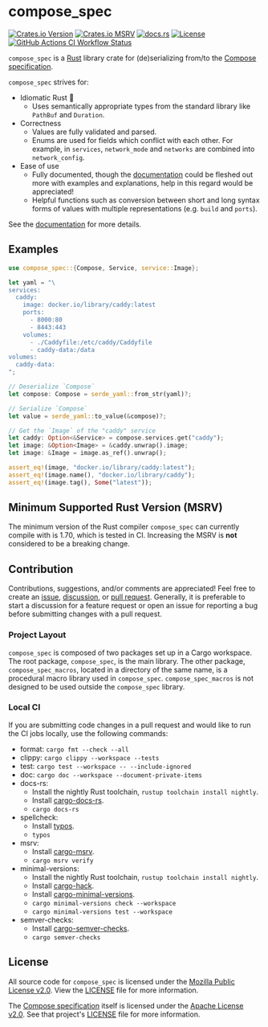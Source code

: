 # compose_spec

[![Crates.io Version](https://img.shields.io/crates/v/compose_spec?style=flat-square&logo=rust)](https://crates.io/crates/compose_spec)
[![Crates.io MSRV](https://img.shields.io/crates/msrv/compose_spec?style=flat-square&logo=rust)](#minimum-supported-rust-version-msrv)
[![docs.rs](https://img.shields.io/docsrs/compose_spec?style=flat-square&logo=rust)](https://docs.rs/compose_spec)
[![License](https://img.shields.io/crates/l/compose_spec?style=flat-square)](./LICENSE)
[![GitHub Actions CI Workflow Status](https://img.shields.io/github/actions/workflow/status/k9withabone/compose_spec_rs/ci.yaml?branch=main&style=flat-square&logo=github&label=ci)](https://github.com/k9withabone/compose_spec_rs/actions/workflows/ci.yaml?query=branch%3Amain)

`compose_spec` is a [Rust] library crate for (de)serializing from/to the [Compose specification].

`compose_spec` strives for:

- Idiomatic Rust 🦀
  - Uses semantically appropriate types from the standard library like `PathBuf` and `Duration`.
- Correctness
  - Values are fully validated and parsed.
  - Enums are used for fields which conflict with each other. For example, in `services`, `network_mode` and `networks` are combined into `network_config`.
- Ease of use
  - Fully documented, though the [documentation] could be fleshed out more with examples and explanations, help in this regard would be appreciated!
  - Helpful functions such as conversion between short and long syntax forms of values with multiple representations (e.g. `build` and `ports`).

See the [documentation] for more details.

## Examples

```rust
use compose_spec::{Compose, Service, service::Image};

let yaml = "\
services:
  caddy:
    image: docker.io/library/caddy:latest
    ports:
      - 8000:80
      - 8443:443
    volumes:
      - ./Caddyfile:/etc/caddy/Caddyfile
      - caddy-data:/data
volumes:
  caddy-data:
";

// Deserialize `Compose`
let compose: Compose = serde_yaml::from_str(yaml)?;

// Serialize `Compose`
let value = serde_yaml::to_value(&compose)?;

// Get the `Image` of the "caddy" service
let caddy: Option<&Service> = compose.services.get("caddy");
let image: &Option<Image> = &caddy.unwrap().image;
let image: &Image = image.as_ref().unwrap();

assert_eq!(image, "docker.io/library/caddy:latest");
assert_eq!(image.name(), "docker.io/library/caddy");
assert_eq!(image.tag(), Some("latest"));
```

## Minimum Supported Rust Version (MSRV)

The minimum version of the Rust compiler `compose_spec` can currently compile with is 1.70, which is tested in CI.
Increasing the MSRV is **not** considered to be a breaking change.

## Contribution

Contributions, suggestions, and/or comments are appreciated! Feel free to create an [issue](https://github.com/k9withabone/compose_spec_rs/issues), [discussion](https://github.com/k9withabone/compose_spec_rs/discussions), or [pull request](https://github.com/k9withabone/compose_spec_rs/pulls).
Generally, it is preferable to start a discussion for a feature request or open an issue for reporting a bug before submitting changes with a pull request.

### Project Layout

`compose_spec` is composed of two packages set up in a Cargo workspace. The root package, `compose_spec`, is the main library.
The other package, `compose_spec_macros`, located in a directory of the same name, is a procedural macro library used in `compose_spec`. `compose_spec_macros` is not designed to be used outside the `compose_spec` library.

### Local CI

If you are submitting code changes in a pull request and would like to run the CI jobs locally, use the following commands:

- format: `cargo fmt --check --all`
- clippy: `cargo clippy --workspace --tests`
- test: `cargo test --workspace -- --include-ignored`
- doc: `cargo doc --workspace --document-private-items`
- docs-rs:
  - Install the nightly Rust toolchain, `rustup toolchain install nightly`.
  - Install [cargo-docs-rs](https://github.com/dtolnay/cargo-docs-rs).
  - `cargo docs-rs`
- spellcheck:
  - Install [typos](https://github.com/crate-ci/typos).
  - `typos`
- msrv:
  - Install [cargo-msrv](https://github.com/foresterre/cargo-msrv).
  - `cargo msrv verify`
- minimal-versions:
  - Install the nightly Rust toolchain, `rustup toolchain install nightly`.
  - Install [cargo-hack](https://github.com/taiki-e/cargo-hack).
  - Install [cargo-minimal-versions](https://github.com/taiki-e/cargo-minimal-versions).
  - `cargo minimal-versions check --workspace`
  - `cargo minimal-versions test --workspace`
- semver-checks:
  - Install [cargo-semver-checks](https://github.com/obi1kenobi/cargo-semver-checks-action).
  - `cargo semver-checks`

## License

All source code for `compose_spec` is licensed under the [Mozilla Public License v2.0](https://www.mozilla.org/en-US/MPL/).
View the [LICENSE](./LICENSE) file for more information.

The [Compose specification] itself is licensed under the [Apache License v2.0](https://www.apache.org/licenses/LICENSE-2.0).
See that project's [LICENSE](https://github.com/compose-spec/compose-spec/blob/master/LICENSE) file for more information.

[Compose specification]: https://github.com/compose-spec/compose-spec
[documentation]: https://docs.rs/compose_spec
[Rust]: https://www.rust-lang.org/
